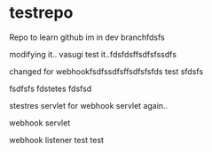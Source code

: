 # testrepo
Repo to learn github
im in dev branchfdsfs

modifying it.. vasugi
test it..fdsfdsffsdfsfssdfs

changed for webhookfsdfssdfsffsdfsfsfds
test
sfdsfs

fsdfsfs
fdstetes
fdsfsd

stestres
servlet for webhook
servlet again..

webhook servlet

webhook listener
test
test

